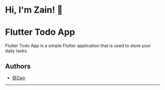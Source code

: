 # Hi, I'm Zain! 👋
# Flutter Todo App

Flutter Todo App is a  simple Flutter application that is used to store your daily tasks.



## Authors

- [@Zain](https://www.github.com/zainulabdn)

---
